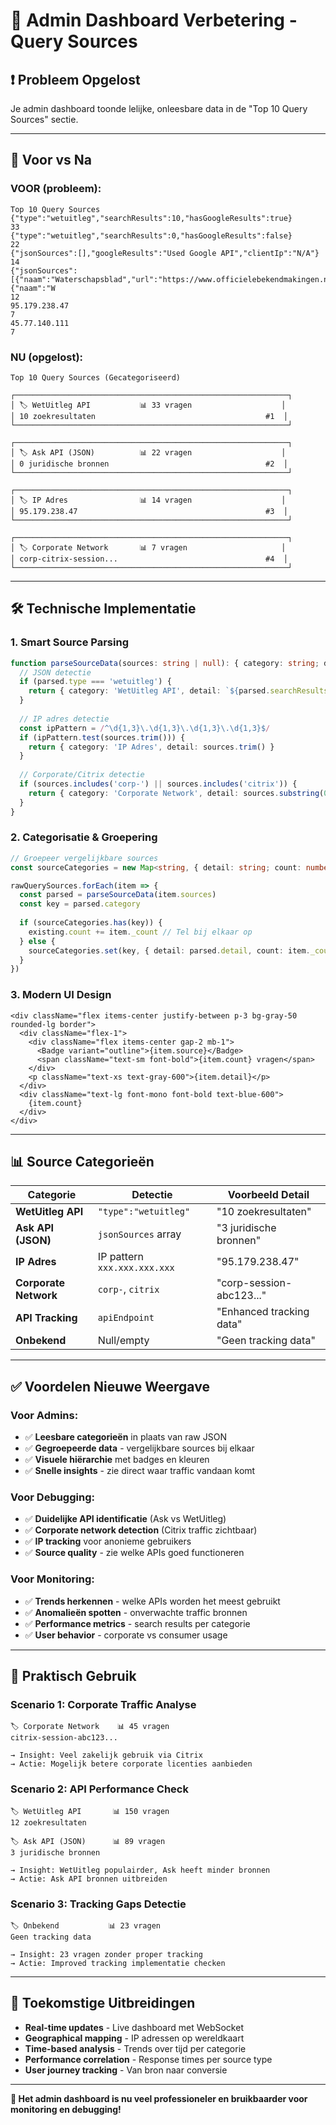 # 🔧 Admin Dashboard Verbetering - Query Sources

## ❗ **Probleem Opgelost**

Je admin dashboard toonde lelijke, onleesbare data in de "Top 10 Query Sources" sectie.

---

## 🔄 **Voor vs Na**

### **VOOR (probleem):**
```
Top 10 Query Sources
{"type":"wetuitleg","searchResults":10,"hasGoogleResults":true}
33
{"type":"wetuitleg","searchResults":0,"hasGoogleResults":false}
22
{"jsonSources":[],"googleResults":"Used Google API","clientIp":"N/A"}
14
{"jsonSources":[{"naam":"Waterschapsblad","url":"https://www.officielebekendmakingen.nl"},{"naam":"W
12
95.179.238.47
7
45.77.140.111
7
```

### **NU (opgelost):**
```
Top 10 Query Sources (Gecategoriseerd)

┌─────────────────────────────────────────────────────────────┐
│ 🏷️ WetUitleg API           📊 33 vragen                    │
│ 10 zoekresultaten                                      #1  │
└─────────────────────────────────────────────────────────────┘

┌─────────────────────────────────────────────────────────────┐
│ 🏷️ Ask API (JSON)          📊 22 vragen                    │
│ 0 juridische bronnen                                   #2  │
└─────────────────────────────────────────────────────────────┘

┌─────────────────────────────────────────────────────────────┐
│ 🏷️ IP Adres                📊 14 vragen                    │
│ 95.179.238.47                                          #3  │
└─────────────────────────────────────────────────────────────┘

┌─────────────────────────────────────────────────────────────┐
│ 🏷️ Corporate Network       📊 7 vragen                     │
│ corp-citrix-session...                                 #4  │
└─────────────────────────────────────────────────────────────┘
```

---

## 🛠️ **Technische Implementatie**

### **1. Smart Source Parsing**
```typescript
function parseSourceData(sources: string | null): { category: string; detail: string } {
  // JSON detectie
  if (parsed.type === 'wetuitleg') {
    return { category: 'WetUitleg API', detail: `${parsed.searchResults} zoekresultaten` }
  }
  
  // IP adres detectie  
  const ipPattern = /^\d{1,3}\.\d{1,3}\.\d{1,3}\.\d{1,3}$/
  if (ipPattern.test(sources.trim())) {
    return { category: 'IP Adres', detail: sources.trim() }
  }
  
  // Corporate/Citrix detectie
  if (sources.includes('corp-') || sources.includes('citrix')) {
    return { category: 'Corporate Network', detail: sources.substring(0, 30) + '...' }
  }
}
```

### **2. Categorisatie & Groepering**
```typescript
// Groepeer vergelijkbare sources
const sourceCategories = new Map<string, { detail: string; count: number }>()

rawQuerySources.forEach(item => {
  const parsed = parseSourceData(item.sources)
  const key = parsed.category
  
  if (sourceCategories.has(key)) {
    existing.count += item._count // Tel bij elkaar op
  } else {
    sourceCategories.set(key, { detail: parsed.detail, count: item._count })
  }
})
```

### **3. Modern UI Design**
```tsx
<div className="flex items-center justify-between p-3 bg-gray-50 rounded-lg border">
  <div className="flex-1">
    <div className="flex items-center gap-2 mb-1">
      <Badge variant="outline">{item.source}</Badge>
      <span className="text-sm font-bold">{item.count} vragen</span>
    </div>
    <p className="text-xs text-gray-600">{item.detail}</p>
  </div>
  <div className="text-lg font-mono font-bold text-blue-600">
    {item.count}
  </div>
</div>
```

---

## 📊 **Source Categorieën**

| **Categorie** | **Detectie** | **Voorbeeld Detail** |
|---------------|--------------|----------------------|
| **WetUitleg API** | `"type":"wetuitleg"` | "10 zoekresultaten" |
| **Ask API (JSON)** | `jsonSources` array | "3 juridische bronnen" |
| **IP Adres** | IP pattern `xxx.xxx.xxx.xxx` | "95.179.238.47" |
| **Corporate Network** | `corp-`, `citrix` | "corp-session-abc123..." |
| **API Tracking** | `apiEndpoint` | "Enhanced tracking data" |
| **Onbekend** | Null/empty | "Geen tracking data" |

---

## ✅ **Voordelen Nieuwe Weergave**

### **Voor Admins:**
- ✅ **Leesbare categorieën** in plaats van raw JSON
- ✅ **Gegroepeerde data** - vergelijkbare sources bij elkaar
- ✅ **Visuele hiërarchie** met badges en kleuren
- ✅ **Snelle insights** - zie direct waar traffic vandaan komt

### **Voor Debugging:**
- ✅ **Duidelijke API identificatie** (Ask vs WetUitleg)
- ✅ **Corporate network detection** (Citrix traffic zichtbaar)
- ✅ **IP tracking** voor anonieme gebruikers
- ✅ **Source quality** - zie welke APIs goed functioneren

### **Voor Monitoring:**
- ✅ **Trends herkennen** - welke APIs worden het meest gebruikt
- ✅ **Anomalieën spotten** - onverwachte traffic bronnen
- ✅ **Performance metrics** - search results per categorie
- ✅ **User behavior** - corporate vs consumer usage

---

## 🎯 **Praktisch Gebruik**

### **Scenario 1: Corporate Traffic Analyse**
```
🏷️ Corporate Network    📊 45 vragen
citrix-session-abc123...

→ Insight: Veel zakelijk gebruik via Citrix
→ Actie: Mogelijk betere corporate licenties aanbieden
```

### **Scenario 2: API Performance Check**
```
🏷️ WetUitleg API       📊 150 vragen  
12 zoekresultaten

🏷️ Ask API (JSON)      📊 89 vragen
3 juridische bronnen

→ Insight: WetUitleg populairder, Ask heeft minder bronnen
→ Actie: Ask API bronnen uitbreiden
```

### **Scenario 3: Tracking Gaps Detectie**
```
🏷️ Onbekend           📊 23 vragen
Geen tracking data

→ Insight: 23 vragen zonder proper tracking
→ Actie: Improved tracking implementatie checken
```

---

## 🔮 **Toekomstige Uitbreidingen**

- **Real-time updates** - Live dashboard met WebSocket
- **Geographical mapping** - IP adressen op wereldkaart
- **Time-based analysis** - Trends over tijd per categorie
- **Performance correlation** - Response times per source type
- **User journey tracking** - Van bron naar conversie

---

**🎉 Het admin dashboard is nu veel professioneler en bruikbaarder voor monitoring en debugging!** 
